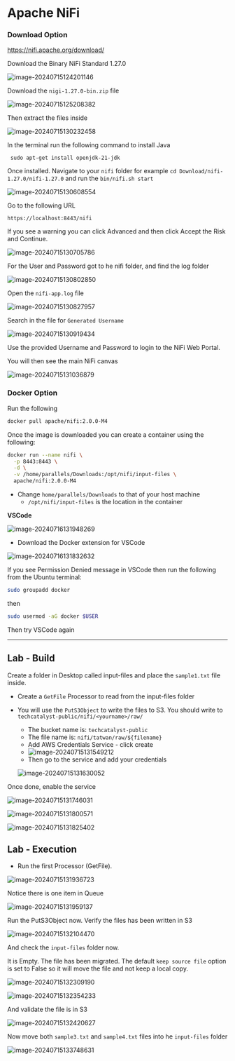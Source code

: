 # Apache NiFi

### Download Option 

https://nifi.apache.org/download/

Download the Binary NiFi Standard 1.27.0

![image-20240715124201146](images/image-20240715124201146.png)

Download the `nigi-1.27.0-bin.zip` file

![image-20240715125208382](images/image-20240715125208382.png)

Then extract the files inside

![image-20240715130232458](images/image-20240715130232458.png)

In the terminal run the following command to install Java

```shell
 sudo apt-get install openjdk-21-jdk
```

Once installed. Navigate to your `nifi` folder for example `cd Download/nifi-1.27.0/nifi-1.27.0` and run the `bin/nifi.sh start`

![image-20240715130608554](images/image-20240715130608554.png)

Go to the following URL

```
https://localhost:8443/nifi
```

If you see a warning you can click Advanced and then click Accept the Risk and Continue. 

![image-20240715130705786](images/image-20240715130705786.png)

For the User and Password got to he nifi folder, and find the log folder

![image-20240715130802850](images/image-20240715130802850.png)

Open the `nifi-app.log` file

![image-20240715130827957](images/image-20240715130827957.png)

Search in the file for `Generated Username`

![image-20240715130919434](images/image-20240715130919434.png)

Use the provided Username and Password to login to the NiFi Web Portal.

You will then see the main NiFi canvas

![image-20240715131036879](images/image-20240715131036879.png)

### Docker Option

Run the following 

```bash
docker pull apache/nifi:2.0.0-M4
```

Once the image is downloaded you can create a container using the following:

```bash
docker run --name nifi \
  -p 8443:8443 \
  -d \
  -v /home/parallels/Downloads:/opt/nifi/input-files \
  apache/nifi:2.0.0-M4

```

* Change `home/parallels/Downloads` to that of your host machine 
  * `/opt/nifi/input-files` is the location in the container 



**VSCode**

![image-20240716131948269](images/image-20240716131948269.png)



* Download the Docker extension for VSCode

![image-20240716131832632](images/image-20240716131832632.png)

If you see Permission Denied message in VSCode then run the following from the Ubuntu terminal:

```bash
sudo groupadd docker
```

then 

```bash
sudo usermod -aG docker $USER
```

Then try VSCode again 

---

## Lab  - Build

Create a folder in Desktop called input-files and place the `sample1.txt` file inside. 

* Create a `GetFile` Processor to read from the input-files folder 

* You will use the `PutS3Object` to write the files to S3. You should write to `techcatalyst-public/nifi/<yourname>/raw/`

  * The bucket name is: `techcatalyst-public`
  * The file name is: `nifi/tatwan/raw/${filename}`
  * Add AWS Credentials Service - click create
  * ![image-20240715131549212](images/image-20240715131549212.png)
  * Then go to the service and add your credentials 

  ![image-20240715131630052](images/image-20240715131630052.png)

Once done, enable the service

![image-20240715131746031](images/image-20240715131746031.png)

![image-20240715131800571](images/image-20240715131800571.png)

![image-20240715131825402](images/image-20240715131825402.png)

## Lab - Execution

* Run the first Processor (GetFile). 



![image-20240715131936723](images/image-20240715131936723-1038777.png)

Notice there is one item in Queue 

![image-20240715131959137](images/image-20240715131959137.png)

Run the PutS3Object now. Verify the files has been written in S3

![image-20240715132104470](images/image-20240715132104470.png)

And check the `input-files` folder now. 

It is Empty. The file has been migrated. The default `keep source file` option is set to False so it will move the file and not keep a local copy. 

![image-20240715132309190](images/image-20240715132309190-1038989.png)

![image-20240715132354233](images/image-20240715132354233.png)



And validate the file is in S3

![image-20240715132420627](images/image-20240715132420627.png)

Now move both `sample3.txt` and `sample4.txt` files into he `input-files` folder 

![image-20240715133748631](images/image-20240715133748631.png)

